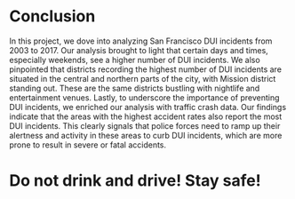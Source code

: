 # Conclusion
In this project, we dove into analyzing San Francisco DUI incidents from 2003 to 2017. Our analysis brought to light that certain days and times, especially weekends, see a higher number of DUI incidents. We also pinpointed that districts recording the highest number of DUI incidents are situated in the central and northern parts of the city, with Mission district standing out. These are the same districts bustling with nightlife and entertainment venues. Lastly, to underscore the importance of preventing DUI incidents, we enriched our analysis with traffic crash data. Our findings indicate that the areas with the highest accident rates also report the most DUI incidents. This clearly signals that police forces need to ramp up their alertness and activity in these areas to curb DUI incidents, which are more prone to result in severe or fatal accidents.

# Do not drink and drive! Stay safe!
